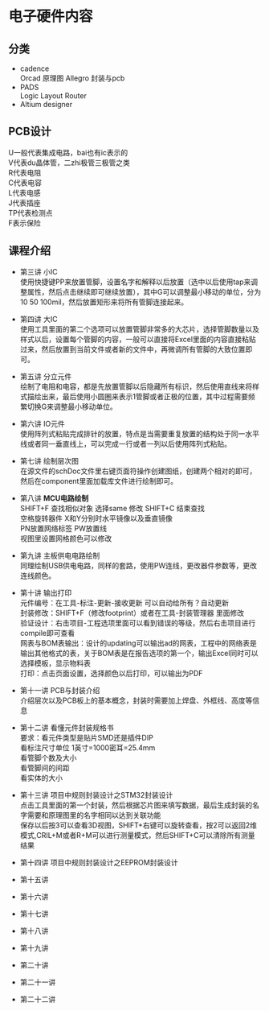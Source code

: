 # 电子硬件内容

## 分类
- cadence  
Orcad 原理图  Allegro 封装与pcb
- PADS  
Logic  Layout Router
- Altium designer  

## PCB设计
U一般代表集成电路，bai也有ic表示的  
V代表du晶体管，二zhi极管三极管之类  
R代表电阻  
C代表电容  
L代表电感  
J代表插座  
TP代表检测点  
F表示保险  

## 课程介绍
- 第三讲 小IC  
使用快捷键PP来放置管脚，设置名字和解释以后放置（选中以后使用tap来调整属性，然后点击继续即可继续放置），其中G可以调整最小移动的单位，分为10 50 100mil，然后放置矩形来将所有管脚连接起来。

- 第四讲 大IC  
使用工具里面的第二个选项可以放置管脚非常多的大芯片，选择管脚数量以及样式以后，设置每个管脚的内容，一般可以直接将Excel里面的内容直接粘贴过来，然后放置到当前文件或者新的文件中，再微调所有管脚的大致位置即可。

- 第五讲 分立元件  
绘制了电阻和电容，都是先放置管脚以后隐藏所有标识，然后使用直线来将样式描绘出来，最后使用小圆圈来表示1管脚或者正极的位置，其中过程需要频繁切换G来调整最小移动单位。

- 第六讲 IO元件  
使用阵列式粘贴完成排针的放置，特点是当需要重复放置的结构处于同一水平线或者同一垂直线上，可以完成一行或者一列以后使用阵列式粘贴。

- 第七讲 绘制层次图  
在源文件的schDoc文件里右键页面符操作创建图纸，创建两个相对的即可，然后在component里面加载库文件进行绘制即可。

- 第八讲 **MCU电路绘制**  
SHIFT+F 查找相似对象 选择same 修改 SHIFT+C 结束查找  
空格旋转器件 X和Y分别时水平镜像以及垂直镜像  
PN放置网络标签 PW放置线  
视图里设置网格颜色可以修改  

- 第九讲 主板供电电路绘制  
同理绘制USB供电电路，同样的套路，使用PW连线，更改器件参数等，更改连线颜色。

- 第十讲 输出打印  
元件编号：在工具-标注-更新-接收更新 可以自动给所有？自动更新  
封装修改：SHIFT+F（修改footprint）或者在工具-封装管理器 里面修改  
验证设计：右击项目-工程选项里面可以看到错误的等级，然后右击项目进行compile即可查看  
网表与BOM表输出：设计的updating可以输出ad的网表，工程中的网络表是输出其他格式的表，关于BOM表是在报告选项的第一个，输出Excel同时可以选择模板，显示物料表  
打印：点击页面设置，选择颜色以后打印，可以输出为PDF  

- 第十一讲  PCB与封装介绍  
介绍层次以及PCB板上的基本概念，封装时需要加上焊盘、外框线、高度等信息  

- 第十二讲  看懂元件封装规格书  
要求：看元件类型是贴片SMD还是插件DIP  
看标注尺寸单位 1英寸=1000密耳=25.4mm  
看管脚个数及大小  
看管脚间的间距   
看实体的大小  

- 第十三讲 项目中规则封装设计之STM32封装设计  
点击工具里面的第一个封装，然后根据芯片图来填写数据，最后生成封装的名字需要和原理图里的名字相同以达到关联功能  
保存以后按3可以查看3D视图，SHIFT+右键可以旋转查看，按2可以返回2维模式,CRIL+M或者R+M可以进行测量模式，然后SHIFT+C可以清除所有测量结果     

- 第十四讲 项目中规则封装设计之EEPROM封装设计  


- 第十五讲   
 

- 第十六讲   


- 第十七讲  


- 第十八讲   


- 第十九讲  


- 第二十讲   


- 第二十一讲   


- 第二十二讲  

